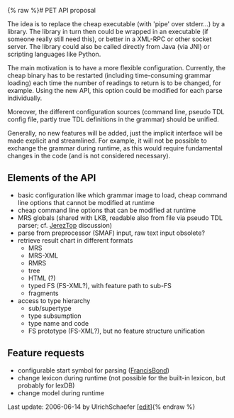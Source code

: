 {% raw %}# PET API proposal

The idea is to replace the cheap executable (with 'pipe' over stderr...)
by a library. The library in turn then could be wrapped in an executable
(if someone really still need this), or better in a XML-RPC or other
socket server. The library could also be called directly from Java (via
JNI) or scripting languages like Python.

The main motivation is to have a more flexible configuration. Currently,
the cheap binary has to be restarted (including time-consuming grammar
loading) each time the number of readings to return is to be changed,
for example. Using the new API, this option could be modified for each
parse individually.

Moreover, the different configuration sources (command line, pseudo TDL
config file, partly true TDL definitions in the grammar) should be
unified.

Generally, no new features will be added, just the implicit interface
will be made explicit and streamlined. For example, it will not be
possible to exchange the grammar during runtime, as this would require
fundamental changes in the code (and is not considered necessary).

## Elements of the API

- basic configuration like which grammar image to load, cheap command
line options that cannot be modified at runtime
- cheap command line options that can be modified at runtime
- MRS globals (shared with LKB, readable also from file via pseudo TDL
parser; cf. [JerezTop](https://blog.inductorsoftware.com/docsproto/summits/JerezTop) discussion)
- parse from preprocessor (SMAF) input, raw text input obsolete?
- retrieve result chart in different formats
  - MRS
  - MRS-XML
  - RMRS
  - tree
  - HTML (?)
  - typed FS (FS-XML?), with feature path to sub-FS
  - fragments
- access to type hierarchy
  - sub/supertype
  - type subsumption
  - type name and code
  - FS prototype (FS-XML?), but no feature structure unification

## Feature requests

- configurable start symbol for parsing ([FrancisBond](https://blog.inductorsoftware.com/docsproto/tools/FrancisBond))
- change lexicon during runtime (not possible for the built-in
lexicon, but probably for lexDB)
- change model during runtime

Last update: 2006-06-14 by UlrichSchaefer [[edit](https://github.com/delph-in/docs/wiki/FeforPetApi/_edit)]{% endraw %}